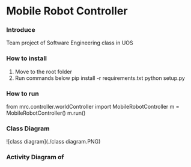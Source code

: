 # Mobile Robot Controller

### Introduce
Team project of Software Engineering class in UOS

### How to install
1. Move to the root folder
2. Run commands below
pip install -r requirements.txt
python setup.py

### How to run
from mrc.controller.worldController import MobileRobotController
m = MobileRobotController()
m.run()

### Class Diagram
![class diagram](./class diagram.PNG)

### Activity Diagram of 